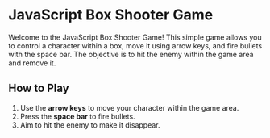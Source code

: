 # JavaScript Box Shooter Game

Welcome to the JavaScript Box Shooter Game! This simple game allows you to control a character within a box, move it using arrow keys, and fire bullets with the space bar. The objective is to hit the enemy within the game area and remove it.

## How to Play

1. Use the **arrow keys** to move your character within the game area.
2. Press the **space bar** to fire bullets.
3. Aim to hit the enemy to make it disappear.
